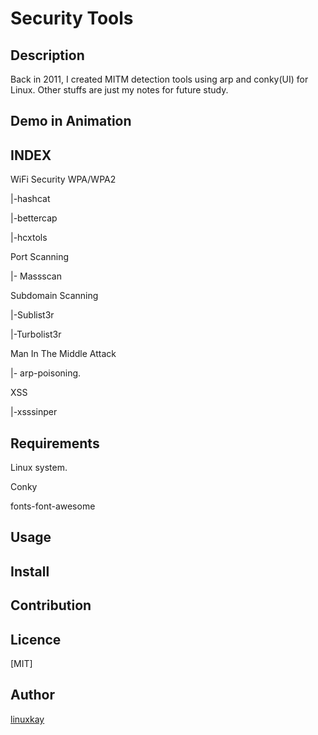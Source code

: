 # Security Tools 

## Description
Back in 2011, I created MITM detection tools using arp and conky(UI) for Linux. Other stuffs are just my notes for future study.
## Demo in Animation

## INDEX

WiFi Security WPA/WPA2

 |-hashcat

 |-bettercap

 |-hcxtols

Port Scanning

 |- Massscan

Subdomain Scanning

 |-Sublist3r

 |-Turbolist3r

Man In The Middle Attack

 |- arp-poisoning.

XSS 

 |-xsssinper

## Requirements

Linux system.

Conky

fonts-font-awesome

## Usage

## Install

## Contribution

## Licence
[MIT]

## Author

[linuxkay](https://github.com/linuxkay)
